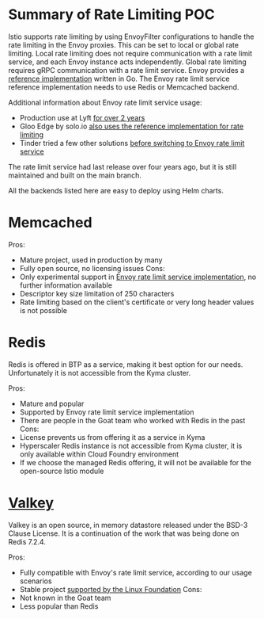 # Summary of Rate Limiting POC

Istio supports rate limiting by using EnvoyFilter configurations to handle the rate limiting in the Envoy proxies. This can be set to local or global rate limiting. Local rate limiting does not require communication with a rate limit service, and each Envoy instance acts independently. Global rate limiting requires gRPC communication with a rate limit service. Envoy provides a [reference implementation](https://github.com/envoyproxy/ratelimit) written in Go. The Envoy rate limit service reference implementation needs to use Redis or Memcached backend.

Additional information about Envoy rate limit service usage:
- Production use at Lyft [for over 2 years](https://github.com/envoyproxy/ratelimit?tab=readme-ov-file#api-deprecation-history)
- Gloo Edge by solo.io [also uses the reference implementation for rate limiting](https://docs.solo.io/gloo-edge/latest/guides/security/rate_limiting/)
- Tinder tried a few other solutions [before switching to Envoy rate limit service](https://www.youtube.com/watch?v=2EKU8zCQAow)

The rate limit service had last release over four years ago, but it is still maintained and built on the main branch.

All the backends listed here are easy to deploy using Helm charts. 

# Memcached

Pros:
- Mature project, used in production by many
- Fully open source, no licensing issues
Cons:
- Only experimental support in [Envoy rate limit service implementation](https://github.com/envoyproxy/ratelimit?tab=readme-ov-file#memcache), no further information available
- Descriptor key size limitation of 250 characters
- Rate limiting based on the client's certificate or very long header values is not possible

# Redis
Redis is offered in BTP as a service, making it best option for our needs. Unfortunately it is not accessible from the Kyma cluster.

Pros:
- Mature and popular
- Supported by Envoy rate limit service implementation
- There are people in the Goat team who worked with Redis in the past
Cons:
- License prevents us from offering it as a service in Kyma
- Hyperscaler Redis instance is not accessible from Kyma cluster, it is only available within Cloud Foundry environment
- If we choose the managed Redis offering, it will not be available for the open-source Istio module

# [Valkey](https://github.com/valkey-io/valkey)
Valkey is an open source, in memory datastore released under the BSD-3 Clause License. It is a continuation of the work that was being done on Redis 7.2.4.

Pros:
- Fully compatible with Envoy's rate limit service, according to our usage scenarios
- Stable project [supported by the Linux Foundation](https://www.linuxfoundation.org/press/linux-foundation-launches-open-source-valkey-community)
Cons:
- Not known in the Goat team
- Less popular than Redis
